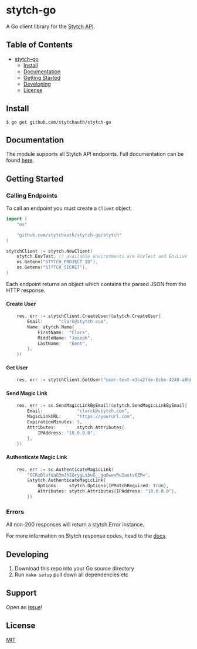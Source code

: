 # stytch-go

A Go client library for the [Stytch API](https://stytch.com/).

## Table of Contents

- [stytch-go](#stytch-go)
    * [Install](#install)
    * [Documentation](#documentation)
    * [Getting Started](#getting-started)
    * [Developing](#developing)
    * [License](#license)

## Install

```console
$ go get github.com/stytchauth/stytch-go
```

## Documentation

The module supports all Stytch API endpoints. Full documentation can be found [here](https://docs.stytch.com/reference).

## Getting Started

### Calling Endpoints

To call an endpoint you must create a `Client` object.

```go
import (
    "os"

    "github.com/stytchauth/stytch-go/stytch"
)

stytchClient := stytch.NewClient(
    stytch.EnvTest, // available environments are EnvTest and EnvLive
    os.Getenv("STYTCH_PROJECT_ID"), 
    os.Getenv("STYTCH_SECRET"), 
)
```

Each endpoint returns an object which contains the parsed JSON from the HTTP response.

#### Create User
```go
    res, err := stytchClient.CreateUser(&stytch.CreateUser{
		Email:      "clark@stytch.com",
		Name: stytch.Name{
			FirstName:  "Clark",
			MiddleName: "Joseph",
			LastName:   "Kent",
		},
    })
```

#### Get User
```go
    res, err := stytchClient.GetUser("user-test-e3ca2fde-0cbe-4248-a8b8-b1dd68a4514d")
```

#### Send Magic Link
```go
    res, err := sc.SendMagicLinkByEmail(&stytch.SendMagicLinkByEmail{
		Email:             "clarck@stytch.com",
		MagicLinkURL:      "https://yoururl.com",
		ExpirationMinutes: 5,
		Attributes:        stytch.Attributes{
			IPAddress: "10.0.0.0",
		},
    })
```

#### Authenticate Magic Link
```go
    res, err := sc.AuthenticateMagicLink(
		"GCRzBlufdaQ3mJh2QcygLsbuG__gqGwwvRuIuetv6ZM=",
		&stytch.AuthenticateMagicLink{
			Options:    stytch.Options{IPMatchRequired: true},
			Attributes: stytch.Attributes{IPAddress: "10.0.0.0"},
		})
```

### Errors

All non-200 responses will return a stytch.Error instance.

For more information on Stytch response codes, head to the [docs](https://docs.stytch.com/reference#errors).

## Developing

1. Download this repo into your Go source directory
2. Run `make setup` pull down all dependencies etc

## Support

Open an [issue](https://github.com/stytchauth/stytch-go/issues/new)!

## License

[MIT]()